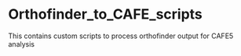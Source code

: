 # Orthofinder_to_CAFE_scripts
This contains custom scripts to process orthofinder output for CAFE5 analysis
